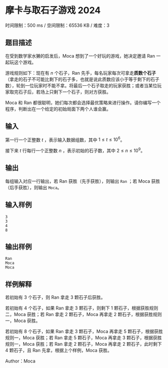 # 摩卡与取石子游戏 2024

时间限制：500 ms / 空间限制：65536 KB / 难度：3

## 题目描述

在受到数学家水獭的启发后，Moca 想到了一个好玩的游戏，她决定邀请 Ran 一起玩这个游戏。

游戏规则如下：现在有 $n$ 个石子，Ran 先手，每名玩家每次可拿走**质数个石子**（拿走的石子不可能比剩下的石子多，也就是说此质数应该小于等于剩下的石子数），轮到一位玩家时不能不拿。将最后一个石子取走的玩家获胜；或者当某位玩家取完石子后，若场上只剩下一个石子，则对方获胜。

Moca 和 Ran 都很聪明，她们每次都会选择最优策略来进行操作。请你编写一个程序，判断出在一个给定的初始局面下两个人谁会赢。

## 输入

第一行一个正整数 $t$ ，表示输入数据组数，其中 $1\le t \le 10^6$。

接下来 $t$ 行每行一个正整数 $n$ ，表示初始的石子数，其中 $2 \le n \le 10^9$。

## 输出

每组输入对应一行输出，若 Ran 获胜（先手获胜），则输出 `Ran` ；若 Moca 获胜（后手获胜），则输出 `Moca`。

## 输入样例

    3
    3
    4
    8

## 输出样例

    Ran
    Moca
    Moca

## 样例解释

若初始有 $3$ 个石子，则 Ran 拿走 $3$ 颗石子后获胜。

若初始有 $4$ 个石子，如果 Ran 拿走 $3$ 颗石子，则剩下 $1$ 颗石子，根据获胜规则二，Moca 获胜；若 Ran 拿走 $2$ 颗石子，Moca 再拿走 $2$ 颗石子，根据获胜规则一，Moca 获胜。

若初始有 $8$ 个石子，如果 Ran 拿走 $3$ 颗石子，Moca 再拿走 $5$ 颗石子，根据获胜规则一，Moca 获胜；若 Ran 拿走 $5$ 颗石子，Moca 再拿走 $3$ 颗石子，根据获胜规则一，Moca 获胜；若 Ran 拿走 $2$ 颗石子，Moca 再拿走 $2$ 颗石子，此时剩下 $4$ 颗石子，且 Ran 先拿，根据上个样例，Moca 获胜。

Author：Moca
